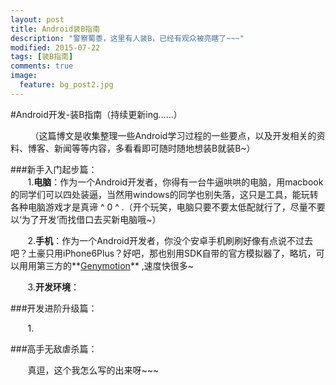 ```yaml
---
layout: post
title: Android装B指南
description: "警察蜀黍，这里有人装B，已经有观众被亮瞎了~~~"
modified: 2015-07-22
tags: [装B指南]
comments: true
image:
  feature: bg_post2.jpg
---
```


 

#Android开发-装B指南（持续更新ing……）

&nbsp;&nbsp;&nbsp;&nbsp;&nbsp;&nbsp;&nbsp; （这篇博文是收集整理一些Android学习过程的一些要点，以及开发相关的资料、博客、新闻等等内容，多看看即可随时随地想装B就装B~）

###新手入门起步篇：
&nbsp;&nbsp;&nbsp;&nbsp;&nbsp;&nbsp;&nbsp;  
&nbsp;&nbsp;&nbsp;&nbsp;&nbsp;&nbsp;&nbsp;1.**电脑**：作为一个Android开发者，你得有一台牛逼哄哄的电脑，用macbook的同学们可以四处装逼，当然用windows的同学也别失落，这只是工具，能玩转各种电脑游戏才是真谛 ^ 0 ^ .（开个玩笑，电脑只要不要太低配就行了，尽量不要以‘为了开发’而找借口去买新电脑哦~）
	
&nbsp;&nbsp;&nbsp;&nbsp;&nbsp;&nbsp;&nbsp;2.**手机**：作为一个Android开发者，你没个安卓手机刷刷好像有点说不过去吧？土豪只用iPhone6Plus？好吧，那也别用SDK自带的官方模拟器了，略坑，可以用用第三方的**[Genymotion](https://www.genymotion.com/  "a Safari extension")** ,速度快很多~ 

&nbsp;&nbsp;&nbsp;&nbsp;&nbsp;&nbsp;&nbsp;3.**开发环境**：

###开发进阶升级篇：

&nbsp;&nbsp;&nbsp;&nbsp;&nbsp;&nbsp;&nbsp;1.

###高手无敌虐杀篇：

&nbsp;&nbsp;&nbsp;&nbsp;&nbsp;&nbsp;&nbsp;真逗，这个我怎么写的出来呀~~~ 